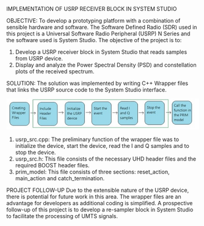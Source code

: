 IMPLEMENTATION OF USRP RECEIVER BLOCK IN SYSTEM STUDIO

OBJECTIVE:
To develop a prototyping platform with a combination of sensible hardware and software. The Software Defined Radio (SDR) used in this project is a Universal Software Radio Peripheral (USRP) N Series and the software used is System Studio. The objective of the project is to:
1. Develop a USRP receiver block in System Studio that reads samples from USRP device.
2. Display and analyze the Power Spectral Density (PSD) and constellation plots of the received spectrum.

SOLUTION:
The solution was implemented by writing C++ Wrapper files that links the USRP source code to the System Studio interface. 

![alt text](https://github.com/j-helen/USRP-Receiver/blob/master/Images/usrp_src.png)

1. usrp_src.cpp:
The preliminary function of the wrapper file was to initialize the device, start the device, read the I and Q samples and to stop the device.
2. usrp_src.h: This file consists of the necessary UHD header files and the required BOOST header files.
3. prim_model: This file consists of three sections: reset_action, main_action and catch_termination. 


PROJECT FOLLOW-UP
Due to the extensible nature of the USRP device, there is potential for future work in this area. The wrapper files are an advantage for developers as additional coding is simplified. A prospective follow-up of this project is to develop a re-sampler block in System Studio to facilitate the processing of UMTS signals.
